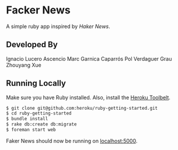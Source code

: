 # Facker News

A simple ruby app inspired by *Haker News*.

## Developed By

Ignacio Lucero Ascencio
Marc Garnica Caparrós
Pol Verdaguer Grau
Zhouyang Xue

## Running Locally

Make sure you have Ruby installed.  Also, install the [Heroku Toolbelt](https://toolbelt.heroku.com/).

```sh
$ git clone git@github.com:heroku/ruby-getting-started.git
$ cd ruby-getting-started
$ bundle install
$ rake db:create db:migrate
$ foreman start web
```

Faker News should now be running on [localhost:5000](http://localhost:5000/).



